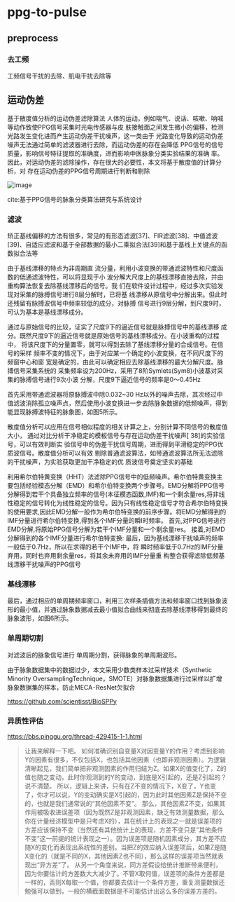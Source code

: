 # ppg-to-pulse


## preprocess

### 去工频

工频信号干扰的去除、肌电干扰去除等

## 运动伪差

基于散度值分析的运动伪差滤除算法 
人体的运动，例如喘气、说话、咳嗽、呐喊等动作致使PPG信号采集时光电传感器与皮
肤接触面之间发生微小的偏移，检测光路发生变化进而产生运动伪差干扰噪声，这一类由于
光路变化导致的运动伪差噪声无法通过简单的滤波器进行去除，而运动伪差的存在会降低
PPG信号的信号质量，影响信号特征提取的准确度，进而影响中医脉象分类实验结果的准确
率。因此，对运动伪差的滤除操作，存在很大的必要性，本文将基于散度值的计算分析，对
存在运动伪差的PPG信号周期进行判断和剔除

![image](https://github.com/wanghaisheng/ppg-to-pulse/assets/2363295/8beac941-c574-49f7-8ee5-25e6d5dc5000)

cite:基于PPG信号的脉象分类算法研究与系统设计

### 滤波


矫正基线偏移的方法有很多，常见的有形态滤波[37]、FIR滤波[38]、中值滤波[39]、自适应滤波和基于全部数据的最小二乘拟合法[39]和基于基线上关键点的函数拟合法等

由于基线漂移的特点为非周期直
流分量，利用小波变换的带通滤波特性和尺度函数的低通滤波特性，可以将显现于小
波分解大尺度上的基线漂移直接去除，并由重构算法恢复去除基线漂移后的信号。我
们在软件设计过程中，经过多次实验发现对采集的脉搏信号进行8层分解时，已将基
线漂移从原信号中分解出来。但此时还残留有脉搏波信号中频率较低的成分，对脉搏
信号进行9层分解，到尺度9时，可认为基本是基线漂移成分。

通过与原始信号的比较，证实了尺度9下的逼近信号就是脉搏信号中的基线漂移
成分。既然尺度9下的逼近信号就是原始信号的基线漂移成分。在小波重构的过程中，
将该尺度下的分量置零，就可以得到去除了基线漂移分量的合成信号。在信号的采样
频率不变的情况下，由于对应某一个确定的小波变换，在不同尺度下的频窗中心和窗
宽是确定的，由此可以确定相应去除基线漂移的最大分解尺度。脉搏信号采集系统的
采集频率设为200Hz，采用了8阶Symlets(Sym8)小波基对采集的脉搏信号进行9次小波
分解，尺度9下逼近信号的频率是0～0.45Hz



首先采用带通滤波器将原脉搏波中除0.032~30 Hz以外的噪声去除，其次经过中值滤波消除孤立噪声点，然后使用小波变换进一步去除脉象数据的低频噪声，得到能显现脉搏波特征的脉象图，如图5所示。

散度值分析可以应用在信号相似程度的相关计算之上，分别计算不同信号的散度值大小，
通过对比分析干净稳定的模板信号与存在运动伪差干扰噪声[
38]的实验信号，可以有效判断实
验信号中的伪差干扰信号周期，进而得到平滑稳定的PPG优质波信号。散度值分析可以有效
剔除普通滤波算法，如带通滤波算法所无法滤除的干扰噪声，为实验获取更加干净稳定的优
质波信号奠定坚实的基础


利用希尔伯特黄变换（HHT）法滤除PPG信号中的低频噪声。希尔伯特黄变换主要包括经验模态分解（EMD）和希尔伯特变换两个步骤号。EMD分解将PPG信号分解得到若干个具备独立频率的信号(本征模态函数,IMF)和一个剩余量res,将非线性稳定的信号转化为线性稳定的信号。因为只有线性稳定信号才符合希尔伯特变换的使用要求,因此EMD分解一般作为希尔伯特变换的前序步骤。将EMD分解得到的IMF分量进行希尔伯特变换,得到各个IMF分量的瞬I时频率。
首先,对PPG信号进行EMD分解,将原始PPG信号分解为若干个IMF分量和一个剩余量res。
接着,对EMD分解得到的各个IMF分量进行希尔伯特变换:
最后，因为基线漂移干扰噪声的频率一般低于0.7Hz，所以在求得的若干个IMF中，将
瞬时频率低于0.7Hz的IMF分量弃用，同时也弃用剩余量res，将其余未弃用的IMF分量重
构整合获得滤除低频基线漂移干扰噪声的PPG信号



### 基线漂移 

最后，通过相应的单周期频率窗口，利用三次样条插值方法和频率窗口找到脉象波形的最小值，并通过脉象数据减去最小值拟合曲线来彻底去除基线漂移得到最终的脉象波形，如图6所示。

### 单周期切割


对滤波后的脉象信号进行 单周期分割，获得脉象的单周期波形。

由于脉象数据集中的数据过少，本文采用少数类样本过采样技术（Synthetic Minority OversamplingTechnique，SMOTE）对脉象数据集进行过采样以扩增脉象数据集的样本，防止MECA⁃ResNet欠拟合


https://github.com/scientisst/BioSPPy


### 异质性评估

https://bbs.pinggu.org/thread-429415-1-1.html

>让我来解释一下吧。
如何准确识别自变量X对因变量Y的作用？考虑到影响Y的因素有很多，不仅包括X，也包括其他因素（也即非观测因素）。为逻辑清晰起见，我们简单把非观测因素的作用归结为Z。如果X的值变化了，Z的值也随之变动，此时你观测到的Y的变动，到底是X引起的，还是Z引起的？说不清楚。
所以，逻辑上来讲，只有在Z不变的情况下，X变了，Y也变了，你才可以说，Y的变动确实是X引起的，因为此时其他因素Z是保持不变的，也就是我们通常说的“其他因素不变”。
那么，其他因素Z不变，如果其作用被吸收进误差项（因为既然Z是非观测因素，缺乏有效测量数据，那么你在计量经济模型中是只考虑X的），其在统计上的表现之一就是误差项的方差应该保持不变（当然还有其他统计上的表现，方差不变只是“其他条件不变”这一前提的统计表现之一）。因为误差项是随机因素成分，其方差不应随X的变化而表现出系统性的差别。当把Z的效应纳入误差项后，如果Z是随X变化的（就是不同的X，其他因素Z也不同），那么这样的误差项当然就表现出“异方差”了。
从另一个角度来说，同方差假设给统计推断带来便利，因为你要估计的方差数大大减少了。不管X取何值，误差项的条件方差都是一样的，否则X每取一个值，你都要去估计一个条件方差，重复测量数据还勉强可以做到，一般的横截面数据是不可能估计出这么多的误差方差的。
